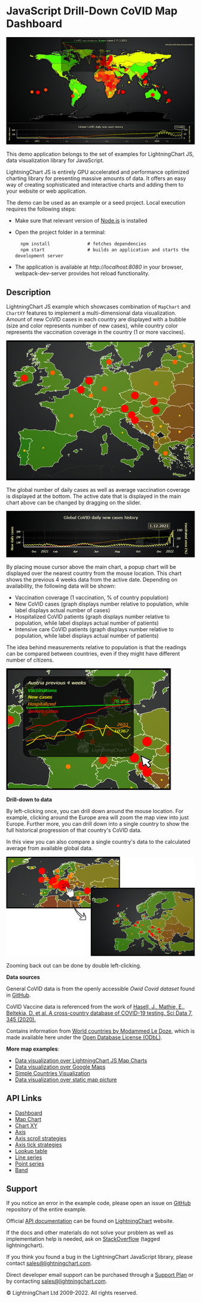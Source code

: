 # JavaScript Drill-Down CoVID Map Dashboard

![JavaScript Drill-Down CoVID Map Dashboard](covidDrillDownDashboard-darkGold.png)

This demo application belongs to the set of examples for LightningChart JS, data visualization library for JavaScript.

LightningChart JS is entirely GPU accelerated and performance optimized charting library for presenting massive amounts of data. It offers an easy way of creating sophisticated and interactive charts and adding them to your website or web application.

The demo can be used as an example or a seed project. Local execution requires the following steps:

-   Make sure that relevant version of [Node.js](https://nodejs.org/en/download/) is installed
-   Open the project folder in a terminal:

          npm install              # fetches dependencies
          npm start                # builds an application and starts the development server

-   The application is available at _http://localhost:8080_ in your browser, webpack-dev-server provides hot reload functionality.


## Description

LightningChart JS example which showcases combination of `MapChart` and `ChartXY` features to implement a multi-dimensional data visualization. Amount of new CoVID cases in each country are displayed with a bubble (size and color represents number of new cases), while country color represents the vaccination coverage in the country (1 or more vaccines).

[//]: # 'IMPORTANT: The assets will not show before README.md is built - relative path is different!'

![](./assets/pic1.png)

The global number of daily cases as well as average vaccination coverage is displayed at the bottom. The active date that is displayed in the main chart above can be changed by dragging on the slider.

[//]: # 'IMPORTANT: The assets will not show before README.md is built - relative path is different!'

![](./assets/pic2.png)

By placing mouse cursor above the main chart, a popup chart will be displayed over the nearest country from the mouse location. This chart shows the previous 4 weeks data from the active date. Depending on availability, the following data will be shown:

-   Vaccination coverage (1 vaccination, % of country population)
-   New CoVID cases (graph displays number relative to population, while label displays actual number of cases)
-   Hospitalized CoVID patients (graph displays number relative to population, while label displays actual number of patients)
-   Intensive care CoVID patients (graph displays number relative to population, while label displays actual number of patients)

The idea behind measurements relative to population is that the readings can be compared between countries, even if they might have different number of citizens.

[//]: # 'IMPORTANT: The assets will not show before README.md is built - relative path is different!'

![](./assets/pic3.png)

**Drill-down to data**

By left-clicking once, you can drill down around the mouse location. For example, clicking around the Europe area will zoom the map view into just Europe. Further more, you can drill down into a single country to show the full historical progression of that country's CoVID data.

In this view you can also compare a single country's data to the calculated average from available global data.

[//]: # 'IMPORTANT: The assets will not show before README.md is built - relative path is different!'

![](./assets/pic4.png)

Zooming back out can be done by double left-clicking.

**Data sources**

General CoVID data is from the openly accessible _Owid Covid dataset_ found in [GitHub](https://github.com/owid/covid-19-data/tree/master/public/data).

CoVID Vaccine data is referenced from the work of [Hasell, J., Mathie, E., Beltekia, D. et al. A cross-country database of COVID-19 testing. Sci Data 7, 345 (2020).](https://doi.org/10.1038/s41597-020-00688-8)

Contains information from [World countries by Modammed Le Doze](https://github.com/mledoze/countries), which is made available here under the [Open Database License (ODbL)](https://github.com/mledoze/countries/blob/master/LICENSE).

**More map examples**:

-   [Data visualization over LightningChart JS Map Charts](https://lightningchart.com/lightningchart-js-interactive-examples/examples/lcjs-example-1103-mapChartVizXY.html)
-   [Data visualization over Google Maps](https://blog.arction.com/easy-geospatial-data-visualization-with-lightningchart-js-and-google)
-   [Simple Countries Visualization](https://lightningchart.com/lightningchart-js-interactive-examples/examples/lcjs-example-1101-mapChartDynamicColor.html)
-   [Data visualization over static map picture](https://lightningchart.com/lightningchart-js-interactive-examples/examples/lcjs-example-1110-geoChartUsaTemperature.html)


## API Links

* [Dashboard]
* [Map Chart]
* [Chart XY]
* [Axis]
* [Axis scroll strategies]
* [Axis tick strategies]
* [Lookup table]
* [Line series]
* [Point series]
* [Band]


## Support

If you notice an error in the example code, please open an issue on [GitHub][0] repository of the entire example.

Official [API documentation][1] can be found on [LightningChart][2] website.

If the docs and other materials do not solve your problem as well as implementation help is needed, ask on [StackOverflow][3] (tagged lightningchart).

If you think you found a bug in the LightningChart JavaScript library, please contact sales@lightningchart.com.

Direct developer email support can be purchased through a [Support Plan][4] or by contacting sales@lightningchart.com.

[0]: https://github.com/Arction/
[1]: https://lightningchart.com/lightningchart-js-api-documentation/
[2]: https://lightningchart.com
[3]: https://stackoverflow.com/questions/tagged/lightningchart
[4]: https://lightningchart.com/support-services/

© LightningChart Ltd 2009-2022. All rights reserved.


[Dashboard]: https://lightningchart.com/js-charts/api-documentation/v6.1.0/classes/Dashboard.html
[Map Chart]: https://lightningchart.com/js-charts/api-documentation/v6.1.0/classes/MapChart.html
[Chart XY]: https://lightningchart.com/js-charts/api-documentation/v6.1.0/classes/ChartXY.html
[Axis]: https://lightningchart.com/js-charts/api-documentation/v6.1.0/classes/Axis.html
[Axis scroll strategies]: https://lightningchart.com/js-charts/api-documentation/v6.1.0/variables/AxisScrollStrategies.html
[Axis tick strategies]: https://lightningchart.com/js-charts/api-documentation/v6.1.0/variables/AxisTickStrategies.html
[Lookup table]: https://lightningchart.com/js-charts/api-documentation/v6.1.0/classes/LUT.html
[Line series]: https://lightningchart.com/js-charts/api-documentation/v6.1.0/classes/LineSeries.html
[Point series]: https://lightningchart.com/js-charts/api-documentation/v6.1.0/classes/PointSeries.html
[Band]: https://lightningchart.com/js-charts/api-documentation/v6.1.0/classes/Band.html

